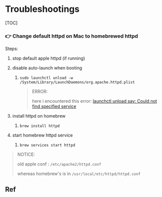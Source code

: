 # Troubleshootings

[TOC]



### 👉 Change default httpd on Mac to homebrewed httpd

Steps:

1. stop default apple httpd (if running)

2. disable auto-launch when booting 

   1. ` sudo launchctl unload -w /System/Library/LaunchDaemons/org.apache.httpd.plist `

      > ERROR:
      >
      > here i encountered this error: [launchctl unload say: Could not find specified service](https://superuser.com/questions/1364790/launchctl-unload-say-could-not-find-specified-service)

3. install httpd on homebrew

   1. `brew install httpd`

4. start homebrew httpd service

   1. `brew services start httpd`

> NOTICE:
>
>  old apple conf : `/etc/apache2/httpd.conf`
>
> whereas homebrew's is in `/usr/local/etc/httpd/httpd.conf`


[Changing default Apache version on Mac OS]: https://stackoverflow.com/questions/68111189/changing-default-apache-version-on-mac-os
[Mac重新安装PHP和Apache]: https://www.yulei1989.com/mac重新安装php和apache/



## Ref


